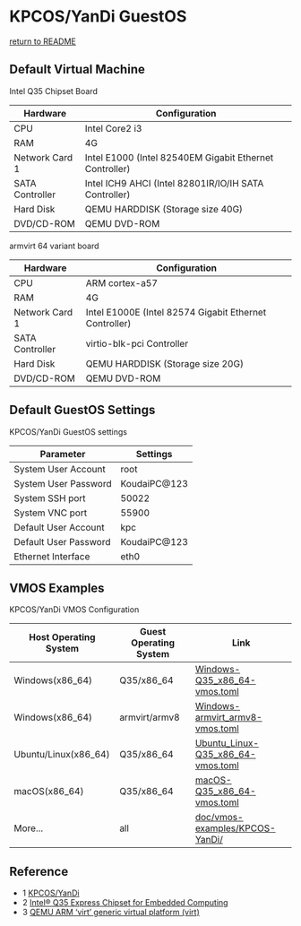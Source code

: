 # KPCOS/YanDi GuestOS

  [return to README](https://github.com/david921518/qkd-app/blob/master/doc/vmos-examples/README.en.md)
  
## Default Virtual Machine

 Intel Q35 Chipset Board

| Hardware | Configuration |
|----------|---------------|
| CPU | Intel Core2 i3 |
| RAM | 4G |
| Network Card 1 | Intel E1000 (Intel 82540EM Gigabit Ethernet Controller) |
| SATA Controller | Intel ICH9 AHCI (Intel 82801IR/IO/IH SATA Controller) |
| Hard Disk | QEMU HARDDISK (Storage size 40G) |
| DVD/CD-ROM | QEMU DVD-ROM |

 armvirt 64 variant board

| Hardware | Configuration |
|----------|---------------|
| CPU | ARM cortex-a57 |
| RAM | 4G |
| Network Card 1 | Intel E1000E (Intel 82574 Gigabit Ethernet Controller) |
| SATA Controller | virtio-blk-pci Controller |
| Hard Disk | QEMU HARDDISK (Storage size 20G) |
| DVD/CD-ROM | QEMU DVD-ROM |

## Default GuestOS Settings

 KPCOS/YanDi GuestOS settings

| Parameter | Settings |
|-----------|----------|
| System User Account | root |
| System User Password | KoudaiPC@123 |
| System SSH port | 50022 |
| System VNC port | 55900 |
| Default User Account | kpc |
| Default User Password | KoudaiPC@123 |
| Ethernet Interface | eth0 |


## VMOS Examples

 KPCOS/YanDi VMOS Configuration

| Host Operating System | Guest Operating System | Link |
|-----------------------|------------------------|------|
| Windows(x86_64) | Q35/x86_64 | [Windows-Q35_x86_64-vmos.toml](https://github.com/david921518/qkd-app/blob/master/doc/vmos-examples/KPCOS-YanDi/Windows-Q35_x86_64-vmos.toml) |
| Windows(x86_64) | armvirt/armv8 | [Windows-armvirt_armv8-vmos.toml](https://github.com/david921518/qkd-app/blob/master/doc/vmos-examples/KPCOS-YanDi/Windows-armvirt_armv8-vmos.toml) |
| Ubuntu/Linux(x86_64) | Q35/x86_64 | [Ubuntu_Linux-Q35_x86_64-vmos.toml](https://github.com/david921518/qkd-app/blob/master/doc/vmos-examples/KPCOS-YanDi/Ubuntu_Linux-Q35_x86_64-vmos.toml) |
| macOS(x86_64) | Q35/x86_64 | [macOS-Q35_x86_64-vmos.toml](https://github.com/david921518/qkd-app/blob/master/doc/vmos-examples/KPCOS-YanDi/macOS-Q35_x86_64-vmos.toml) |
| More... | all | [doc/vmos-examples/KPCOS-YanDi/](https://github.com/david921518/qkd-app/blob/master/doc/vmos-examples/KPCOS-YanDi/README.en.md) |

## Reference
- 1 [KPCOS/YanDi](https://gitee.com/m8t/kpcos/tree/master/distro/yandi)
- 2 [Intel® Q35 Express Chipset for Embedded Computing](https://www.intel.cn/content/dam/www/public/us/en/documents/product-briefs/q35-chipset-brief.pdf)
- 3 [QEMU ARM ‘virt’ generic virtual platform (virt)](https://www.qemu.org/docs/master/system/arm/virt.html)
